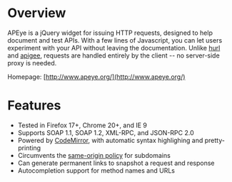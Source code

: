 Overview
========

APEye is a jQuery widget for issuing HTTP requests, designed to help document and test APIs. With a few lines of Javascript, you can let users experiment with your API without leaving the documentation. Unlike [hurl](http://hurl.it/) and [apigee](http://apigee.com), requests are handled entirely by the client -- no server-side proxy is needed.

Homepage: [http://www.apeye.org/](http://www.apeye.org/)

Features
========

* Tested in Firefox 17+, Chrome 20+, and IE 9
* Supports SOAP 1.1, SOAP 1.2, XML-RPC, and JSON-RPC 2.0
* Powered by [CodeMirror](http://codemirror.com), with automatic syntax highlighing and pretty-printing
* Circumvents the [same-origin policy](https://developer.mozilla.org/en-US/docs/Same_origin_policy_for_JavaScript) for subdomains
* Can generate permanent links to snapshot a request and response
* Autocompletion support for method names and URLs
